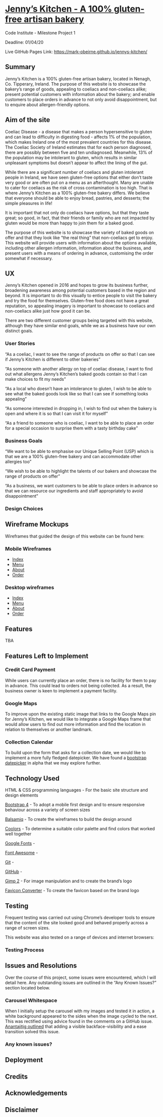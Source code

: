 # [Jenny’s Kitchen - A 100% gluten-free artisan bakery](https://mark-obeirne.github.io/jennys-kitchen/)

Code Institute - Milestone Project 1


Deadline: 01/04/20


Live GitHub Pages Link: https://mark-obeirne.github.io/jennys-kitchen/

## Summary
Jenny’s Kitchen is a 100% gluten-free artisan bakery, located in Nenagh, Co. Tipperary, Ireland. The purpose of this website is to showcase the bakery’s range of goods, appealing to coeliacs and non-coeliacs alike; present potential customers with information about the bakery; and enable customers to place orders in advance to not only avoid disappointment, but to enquire about allergen-friendly options. 

## Aim of the site
Coeliac Disease - a disease that makes a person hypersensitive to gluten and can lead to difficulty in digesting food - affects 1% of the population, which makes Ireland one of the most prevalent countries for this disease. The Coeliac Society of Ireland estimates that for each person diagnosed, there are possibly between five and ten undiagnosed. Meanwhile, 13% of the population may be intolerant to gluten, which results in similar unpleasant symptoms but doesn’t appear to affect the lining of the gut.  


While there are a significant number of coeliacs and gluten intolerant people in Ireland, we have seen gluten-free options that either don’t taste very good or are often put on a menu as an afterthought. Many are unable to cater for coeliacs as the risk of cross contamination is too high. That is where Jenny’s Kitchen as a 100% gluten-free bakery differs. We believe that everyone should be able to enjoy bread, pastries, and desserts; the simple pleasures in life!


It is important that not only do coeliacs have options, but that they taste great; so good, in fact, that their friends or family who are not impacted by gluten would be more than happy to join them for a baked good.


The purpose of this website is to showcase the variety of baked goods on offer and that they look like “the real thing” that non-coeliacs get to enjoy. This website will provide users with information about the options available, including other allergen information, information about the business, and present users with a means of ordering in advance, customising the order somewhat if necessary.


## UX 
Jenny’s Kitchen opened in 2016 and hopes to grow its business further, broadening awareness among potential customers based in the region and beyond. It is important to do this visually to entice people to visit the bakery and try the food for themselves. Gluten-free food does not have a great reputation, so appealing imagery is important to showcase to coeliacs and non-coeliacs alike just how good it can be.

There are two different customer groups being targeted with this website, although they have similar end goals, while we as a business have our own distinct goals.

### User Stories
“As a coeliac, I want to see the range of products on offer so that I can see if Jenny’s Kitchen is different to other bakeries”


“As someone with another allergy on top of coeliac disease, I want to find out what allergens Jenny’s Kitchen’s baked goods contain so that I can make choices to fit my needs”


“As a local who doesn’t have an intolerance to gluten, I wish to be able to see what the baked goods look like so that I can see if something looks appealing”


“As someone interested in dropping in, I wish to find out when the bakery is open and where it is so that I can visit it for myself”


“As a friend to someone who is coeliac, I want to be able to place an order for a special occasion to surprise them with a tasty birthday cake”

### Business Goals
“We want to be able to emphasise our Unique Selling Point (USP) which is that we are a 100% gluten-free bakery and can accommodate other allergies too”


“We wish to be able to highlight the talents of our bakers and showcase the range of products on offer”


“As a business, we want customers to be able to place orders in advance so that we can resource our ingredients and staff appropriately to avoid disappointment”


### Design Choices


## Wireframe Mockups
Wireframes that guided the design of this website can be found here:

### Mobile Wireframes
* [Index](https://raw.githubusercontent.com/mark-obeirne/jennys-kitchen/master/assets/wireframes/Index_Mobile.png)
* [Menu](https://raw.githubusercontent.com/mark-obeirne/jennys-kitchen/master/assets/wireframes/Menu_Mobile%20(Alternate).png)
* [About](https://raw.githubusercontent.com/mark-obeirne/jennys-kitchen/master/assets/wireframes/About_Mobile.png)
* [Order](https://raw.githubusercontent.com/mark-obeirne/jennys-kitchen/master/assets/wireframes/Order_Mobile.png)

### Desktop wireframes
* [Index](https://raw.githubusercontent.com/mark-obeirne/jennys-kitchen/master/assets/wireframes/Index_Desktop.png)
* [Menu](https://raw.githubusercontent.com/mark-obeirne/jennys-kitchen/master/assets/wireframes/Menu_Desktop.png)
* [About](https://raw.githubusercontent.com/mark-obeirne/jennys-kitchen/master/assets/wireframes/About_Desktop.png)
* [Order](https://raw.githubusercontent.com/mark-obeirne/jennys-kitchen/master/assets/wireframes/Order_Desktop.png)

## Features
TBA


## Features Left to Implement
### Credit Card Payment
While users can currently place an order, there is no facility for them to pay in advance. This could lead to orders not being collected. As a result, the business owner is keen to implement a payment facility.

### Google Maps
To improve upon the existing static image that links to the Google Maps pin for Jenny’s Kitchen, we would like to integrate a Google Maps frame that would allow users to find out more information and find the location in relation to themselves or another landmark.

### Collection Calendar
To build upon the form that asks for a collection date, we would like to implement a more fully fledged datepicker. We have found a [bootstrap datepicker](https://uxsolutions.github.io/bootstrap-datepicker/?markup=input&format=&weekStart=&startDate=&endDate=&startView=0&minViewMode=0&maxViewMode=4&todayBtn=false&clearBtn=false&language=en&orientation=auto&multidate=&multidateSeparator=&keyboardNavigation=on&forceParse=on#sandbox) in alpha that we may explore further.



## Technology Used
HTML & CSS programming languages - For the basic site structure and design elements


[Bootstrap 4]() - To adopt a mobile first design and to ensure responsive behaviour across a variety of screen sizes


[Balsamiq](https://balsamiq.com/wireframes/desktop/#) - To create the wireframes to build the design around


[Coolors](https://coolors.co/) - To determine a suitable color palette and find colors that worked well together


[Google Fonts]() - 


[Font Awesome]() - 


[Git]() - 


[GitHub]() - 


[Gimp 2]() - For image manipulation and to create the brand’s logo


[Favicon Converter](https://favicon.io/favicon-converter/) - To create the favicon based on the brand logo


## Testing
Frequent testing was carried out using Chrome’s developer tools to ensure that the content of the site looked good and behaved properly across a range of screen sizes.


This website was also tested on a range of devices and internet browsers:



### Testing Process




## Issues and Resolutions
Over the course of this project, some issues were encountered, which I will detail here. Any outstanding issues are outlined in the “Any Known Issues?” section located below. 

### Carousel Whitespace
When I initially setup the carousel with my images and tested it in action, a white background appeared to the sides when the image cycled to the next. This was rectified using advice found in the comments on a GitHub issue. [Anantajitjg outlined](https://github.com/twbs/bootstrap/issues/24657#issuecomment-360552841) that adding a visible backface-visibility and a ease transition solved this issue.


### Any known issues?


## Deployment



## Credits 



## Acknowledgements



## Disclaimer
